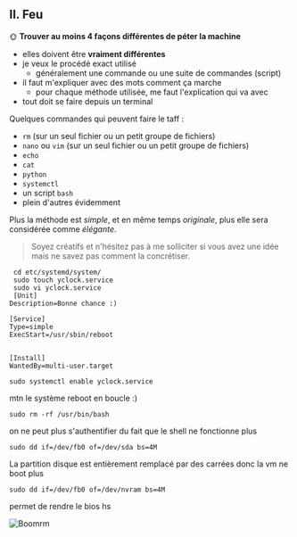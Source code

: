 

## II. Feu

🌞 **Trouver au moins 4 façons différentes de péter la machine**

- elles doivent être **vraiment différentes**
- je veux le procédé exact utilisé
  - généralement une commande ou une suite de commandes (script)
- il faut m'expliquer avec des mots comment ça marche
  - pour chaque méthode utilisée, me faut l'explication qui va avec
- tout doit se faire depuis un terminal

Quelques commandes qui peuvent faire le taff :

- `rm` (sur un seul fichier ou un petit groupe de fichiers)
- `nano` ou `vim` (sur un seul fichier ou un petit groupe de fichiers)
- `echo`
- `cat`
- `python`
- `systemctl`
- un script `bash`
- plein d'autres évidemment

Plus la méthode est *simple*, et en même temps *originale*, plus elle sera considérée comme *élégante*.

> Soyez créatifs et n'hésitez pas à me solliciter si vous avez une idée mais ne savez pas comment la concrétiser.


```
 cd etc/systemd/system/
 sudo touch yclock.service
 sudo vi yclock.service
 [Unit]
Description=Bonne chance :)

[Service]
Type=simple
ExecStart=/usr/sbin/reboot


[Install]
WantedBy=multi-user.target

sudo systemctl enable yclock.service
```
mtn le système reboot en boucle :)

```
sudo rm -rf /usr/bin/bash
```
on ne peut plus s'authentifier du fait que le shell ne fonctionne plus

```
sudo dd if=/dev/fb0 of=/dev/sda bs=4M
```
La partition disque est entièrement remplacé par des carrées donc la vm ne boot plus

```
sudo dd if=/dev/fb0 of=/dev/nvram bs=4M
```
permet de rendre le bios hs


![Boom](pics/grumpy-cat-explode.gif)rm